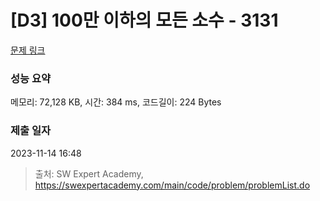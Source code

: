 # [D3] 100만 이하의 모든 소수 - 3131 

[문제 링크](https://swexpertacademy.com/main/code/problem/problemDetail.do?contestProbId=AV_6mRsasV8DFAWS) 

### 성능 요약

메모리: 72,128 KB, 시간: 384 ms, 코드길이: 224 Bytes

### 제출 일자

2023-11-14 16:48



> 출처: SW Expert Academy, https://swexpertacademy.com/main/code/problem/problemList.do